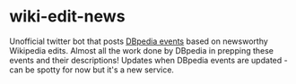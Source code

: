 # wiki-edit-news

Unofficial twitter bot that posts [DBpedia events](http://dbpediawww.informatik.uni-leipzig.de/datasets/events) based on newsworthy Wikipedia edits.
Almost all the work done by DBpedia in prepping these events and their descriptions!
Updates when DBpedia events are updated - can be spotty for now but it's a new service.
